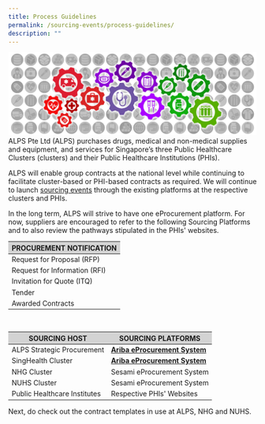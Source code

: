 ```yaml
---
title: Process Guidelines
permalink: /sourcing-events/process-guidelines/
description: ""
---
```


![](/images/alps_sourcing_events_process_guidelines_1920x640_clear.png)
ALPS Pte Ltd (ALPS) purchases drugs, medical and non-medical supplies and equipment, and services for Singapore’s three Public Healthcare Clusters (clusters) and their Public Healthcare Institutions (PHIs).

ALPS will enable group contracts at the national level while continuing to facilitate cluster-based or PHI-based contracts as required. We will continue to launch&nbsp;[sourcing events](/nationalsourcingevents/)&nbsp;through the existing platforms at the respective clusters and PHIs.

In the long term, ALPS will strive to have one eProcurement platform. For now, suppliers are encouraged to refer to the following Sourcing Platforms and to also review the pathways stipulated in the PHIs' websites.

<section>
	<table style="border-color: lightgray; border-width: 1px">
		<thead style="background-color: lightgray">
			<tr>
				<th>PROCUREMENT NOTIFICATION</th>
			</tr>
		</thead>
		<tbody>
			<tr>
				<td>Request for Proposal (RFP)</td>
			</tr>
			<tr>
				<td>Request for Information (RFI)</td>
			</tr>
			<tr>
				<td>Invitation for Quote (ITQ)</td>
			</tr>
			<tr>
				<td>Tender</td>
			</tr>
			<tr>
				<td>Awarded Contracts</td>
			</tr>
		</tbody>
	</table>
</section>

<br>

<section>
	<table style="border-color: lightgray; border-width: 1px">
		<thead style="background-color: lightgray">
			<tr>
				<th>SOURCING HOST</th>
				<th>SOURCING PLATFORMS</th>
			</tr>
		</thead>
		<tbody>
			<tr>
				<td>ALPS Strategic Procurement</td>
				<td><b><a target="_blank" href="https://www.ariba.com/">Ariba eProcurement System</a></b></td>
			</tr>
			<tr>
				<td>SingHealth Cluster</td>
				<td><b><a target="_blank" href="https://www.ariba.com/">Ariba eProcurement System</a></b></td>
			</tr>
			<tr>
				<td>NHG Cluster</td>
				<td>Sesami eProcurement System</td>
			</tr>
			<tr>
				<td>NUHS Cluster</td>
				<td>Sesami eProcurement System</td>
			</tr>
			<tr>
				<td>Public Healthcare Institutes</td>
				<td>Respective PHIs' Websites</td>
			</tr>
		</tbody>
	</table>
</section>

Next, do check out the contract templates in use at ALPS, NHG and NUHS.